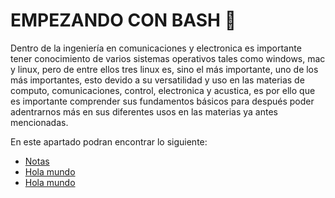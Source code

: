 # EMPEZANDO CON BASH :runner:
Dentro de la ingeniería en comunicaciones y electronica es importante tener conocimiento de varios sistemas operativos tales como windows, mac y
linux, pero de entre ellos tres linux es, sino el más importante, uno de los más importantes, esto devido a su versatilidad y uso en las materias
de computo, comunicaciones, control, electronica y acustica, es por ello que es importante comprender sus fundamentos básicos para después poder
adentrarnos más en sus diferentes usos en las materias ya antes mencionadas.

En este apartado podran encontrar lo siguiente:
<ul>
    <li><a href="../00 - Notas.md">Notas</a></li>
    <li><a href="../Codigos/01-HolaMundo.sh">Hola mundo</a></li>
    <li><a href="../02-HolaMundoVar.sh">Hola mundo</a></li>
</ul>